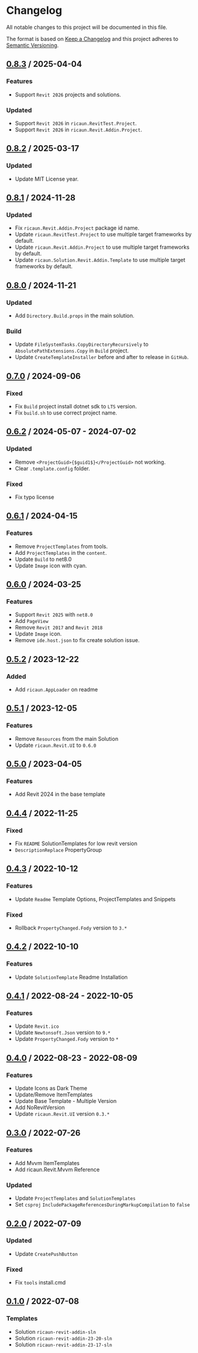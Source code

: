 # Changelog
All notable changes to this project will be documented in this file.

The format is based on [Keep a Changelog](http://keepachangelog.com/en/1.0.0/)
and this project adheres to [Semantic Versioning](http://semver.org/spec/v2.0.0.html).

## [0.8.3] / 2025-04-04
### Features
- Support `Revit 2026` projects and solutions.
### Updated
- Support `Revit 2026` in `ricaun.RevitTest.Project`.
- Support `Revit 2026` in `ricaun.Revit.Addin.Project`.

## [0.8.2] / 2025-03-17
### Updated
- Update MIT License year.

## [0.8.1] / 2024-11-28
### Updated
- Fix `ricaun.Revit.Addin.Project` package id name.
- Update `ricaun.RevitTest.Project` to use multiple target frameworks by default.
- Update `ricaun.Revit.Addin.Project` to use multiple target frameworks by default.
- Update `ricaun.Solution.Revit.Addin.Template` to use multiple target frameworks by default.

## [0.8.0] / 2024-11-21
### Updated
- Add `Directory.Build.props` in the main solution.
### Build
- Update `FileSystemTasks.CopyDirectoryRecursively` to `AbsolutePathExtensions.Copy` in `Build` project.
- Update `CreateTemplateInstaller` before and after to release in `GitHub`.

## [0.7.0] / 2024-09-06
### Fixed
- Fix `Build` project install dotnet sdk to `LTS` version.
- Fix `build.sh` to use correct project name.

## [0.6.2] / 2024-05-07 - 2024-07-02
### Updated
- Remove `<ProjectGuid>{$guid1$}</ProjectGuid>` not working.
- Clear `.template.config` folder.
### Fixed
- Fix typo license

## [0.6.1] / 2024-04-15
### Features
- Remove `ProjectTemplates` from tools.
- Add `ProjectTemplates` in the `content`.
- Update `Build` to net8.0
- Update `Image` icon with cyan.

## [0.6.0] / 2024-03-25
### Features
- Support `Revit 2025` with `net8.0`
- Add `PageView`
- Remove `Revit 2017` and `Revit 2018`
- Update `Image` icon.
- Remove `ide.host.json` to fix create solution issue.

## [0.5.2] / 2023-12-22
### Added
- Add `ricaun.AppLoader` on readme

## [0.5.1] / 2023-12-05
### Features
- Remove `Resources` from the main Solution
- Update `ricaun.Revit.UI` to `0.6.0`

## [0.5.0] / 2023-04-05
### Features
- Add Revit 2024 in the base template

## [0.4.4] / 2022-11-25
### Fixed
- Fix `README` SolutionTemplates for low revit version
- `DescriptionReplace` PropertyGroup

## [0.4.3] / 2022-10-12
### Features
- Update `Readme` Template Options, ProjectTemplates and Snippets
### Fixed
- Rollback `PropertyChanged.Fody` version to `3.*`

## [0.4.2] / 2022-10-10
### Features
- Update `SolutionTemplate` Readme Installation

## [0.4.1] / 2022-08-24 - 2022-10-05
### Features
- Update `Revit.ico`
- Update `Newtonsoft.Json` version to `9.*`
- Update `PropertyChanged.Fody` version to `*`

## [0.4.0] / 2022-08-23 - 2022-08-09
### Features
- Update Icons as Dark Theme
- Update/Remove ItemTemplates
- Update Base Template - Multiple Version
- Add NoRevitVersion
- Update `ricaun.Revit.UI` version `0.3.*`

## [0.3.0] / 2022-07-26
### Features
- Add Mvvm ItemTemplates
- Add ricaun.Revit.Mvvm Reference
### Updated
- Update `ProjectTemplates` and `SolutionTemplates`
- Set `csproj` `IncludePackageReferencesDuringMarkupCompilation` to `false`

## [0.2.0] / 2022-07-09
### Updated
- Update `CreatePushButton`
### Fixed
- Fix `tools` install.cmd

## [0.1.0] / 2022-07-08
### Templates
- Solution `ricaun-revit-addin-sln`
- Solution `ricaun-revit-addin-23-20-sln`
- Solution `ricaun-revit-addin-23-17-sln`

[vNext]: ../../compare/1.0.0...HEAD
[0.8.3]: ../../compare/0.8.2...0.8.3
[0.8.2]: ../../compare/0.8.1...0.8.2
[0.8.1]: ../../compare/0.8.0...0.8.1
[0.8.0]: ../../compare/0.7.0...0.8.0
[0.7.0]: ../../compare/0.6.2...0.7.0
[0.6.2]: ../../compare/0.6.1...0.6.2
[0.6.1]: ../../compare/0.6.0...0.6.1
[0.6.0]: ../../compare/0.5.2...0.6.0
[0.5.2]: ../../compare/0.5.1...0.5.2
[0.5.1]: ../../compare/0.5.0...0.5.1
[0.5.0]: ../../compare/0.4.4...0.5.0
[0.4.4]: ../../compare/0.4.3...0.4.4
[0.4.3]: ../../compare/0.4.2...0.4.3
[0.4.2]: ../../compare/0.4.1...0.4.2
[0.4.1]: ../../compare/0.4.0...0.4.1
[0.4.0]: ../../compare/0.3.0...0.4.0
[0.3.0]: ../../compare/0.2.0...0.3.0
[0.2.0]: ../../compare/0.1.0...0.2.0
[0.1.0]: ../../compare/0.1.0